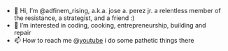 - 👋 Hi, I’m @adfinem_rising, a.k.a. jose a. perez jr. a relentless member of the resistance, a strategist, and a friend  :)
- 👀 I’m interested in coding, cooking, entrepreneurship, building and repair
- 📫 How to reach me @[youtube](https://www.youtube.com/c/adfinemrising) i do some pathetic things there

<!---
meseril/meseril is a ✨ special ✨ repository because its `README.md` (this file) appears on your GitHub profile.
You can click the Preview link to take a look at your changes.
--->
